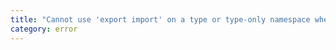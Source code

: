 ```yaml
---
title: "Cannot use 'export import' on a type or type-only namespace when the '--isolatedModules' flag is provided."
category: error
---
```

